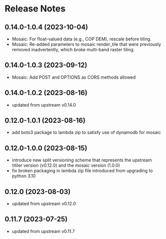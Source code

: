 # Release Notes

## 0.14.0-1.0.4 (2023-10-04)

- Mosaic: For float-valued data (e.g., COP DEM), rescale before tiling.
- Mosaic: Re-added parameters to mosaic render_tile that were previously removed inadvertently, which broke multi-band raster tiling.

## 0.14.0-1.0.3 (2023-09-12)

- Mosaic: Add POST and OPTIONS as CORS methods allowed

## 0.14.0-1.0.2 (2023-08-16)

- updated from upstream v0.14.0

## 0.12.0-1.0.1 (2023-08-16)

- add boto3 package to lambda zip to satisfy use of dynamodb for mosaic

## 0.12.0-1.0.0 (2023-08-15)

- introduce new split versioning scheme that represents the upstream titiler version (v0.12.0) and the mosaic version (1.0.0)
- fix broken packaging in lambda zip file introduced from upgrading to python 3.10

## 0.12.0 (2023-08-03)

- updated from upstream v0.12.0

## 0.11.7 (2023-07-25)

- updated from upstream v0.11.7
